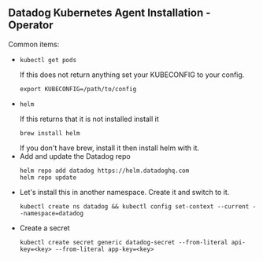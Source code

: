 Datadog Kubernetes Agent Installation - Operator
--

Common items:  
  
- ```  
  kubectl get pods  
  ```  
  If this does not return anything set your KUBECONFIG to your config.  
  ```
  export KUBECONFIG=/path/to/config  
- ```
  helm  
  ```  
  If this returns that it is not installed install it  
  ```
  brew install helm  
  ```  
  If you don't have brew, install it then install helm with it.  
- Add and update the Datadog repo  
  ```  
  helm repo add datadog https://helm.datadoghq.com  
  helm repo update  
  ```  
- Let's install this in another namespace. Create it and switch to it.
  ```  
  kubectl create ns datadog && kubectl config set-context --current --namespace=datadog
  ```  
- Create a secret  
  ```
  kubectl create secret generic datadog-secret --from-literal api-key=<key> --from-literal app-key=<key>  
  ```  
